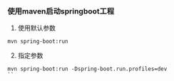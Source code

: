 ### 使用maven启动springboot工程

1. 使用默认参数
```
mvn spring-boot:run
```
2. 指定参数
```
mvn spring-boot:run -Dspring-boot.run.profiles=dev
``
